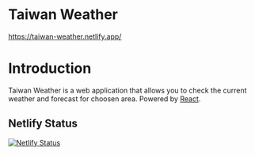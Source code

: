 # Taiwan Weather

https://taiwan-weather.netlify.app/

# Introduction

Taiwan Weather is a web application that allows you to check the current weather and forecast for choosen area.
Powered by [React](https://github.com/facebook/react).

## Netlify Status

[![Netlify Status](https://api.netlify.com/api/v1/badges/eecf98bf-49db-4504-805c-60ae386659c5/deploy-status)](https://app.netlify.com/sites/taiwan-weather/deploys)
